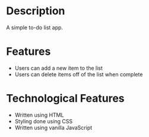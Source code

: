 # Description
A simple to-do list app.

# Features
- Users can add a new item to the list
- Users can delete items off of the list when complete

# Technological Features
- Written using HTML
- Styling done using CSS
- Written using vanilla JavaScript
